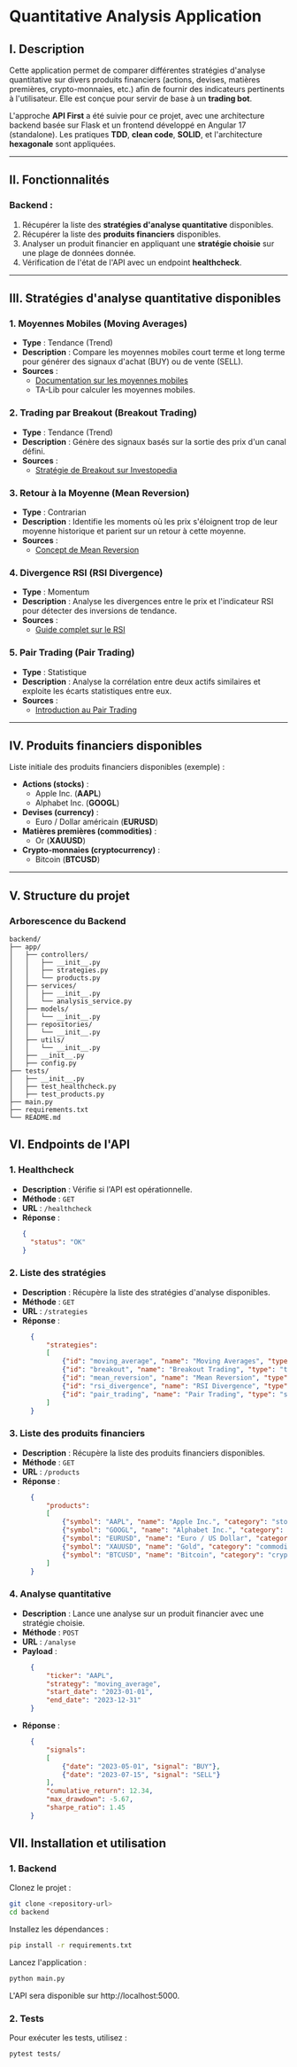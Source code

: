 # **Quantitative Analysis Application**

## **I. Description**
Cette application permet de comparer différentes stratégies d'analyse quantitative sur divers produits financiers (actions, devises, matières premières, crypto-monnaies, etc.) afin de fournir des indicateurs pertinents à l'utilisateur. Elle est conçue pour servir de base à un **trading bot**.

L'approche **API First** a été suivie pour ce projet, avec une architecture backend basée sur Flask et un frontend développé en Angular 17 (standalone). Les pratiques **TDD**, **clean code**, **SOLID**, et l'architecture **hexagonale** sont appliquées.

---

## **II. Fonctionnalités**
### Backend :
1. Récupérer la liste des **stratégies d'analyse quantitative** disponibles.
2. Récupérer la liste des **produits financiers** disponibles.
3. Analyser un produit financier en appliquant une **stratégie choisie** sur une plage de données donnée.
4. Vérification de l'état de l'API avec un endpoint **healthcheck**.

---

## **III. Stratégies d'analyse quantitative disponibles**

### 1. Moyennes Mobiles (**Moving Averages**)
- **Type** : Tendance (Trend)
- **Description** : Compare les moyennes mobiles court terme et long terme pour générer des signaux d'achat (BUY) ou de vente (SELL).
- **Sources** :
  - [Documentation sur les moyennes mobiles](https://www.investopedia.com/terms/m/movingaverage.asp)
  - TA-Lib pour calculer les moyennes mobiles.

### 2. Trading par Breakout (**Breakout Trading**)
- **Type** : Tendance (Trend)
- **Description** : Génère des signaux basés sur la sortie des prix d'un canal défini.
- **Sources** :
  - [Stratégie de Breakout sur Investopedia](https://www.investopedia.com/terms/b/breakout.asp)

### 3. Retour à la Moyenne (**Mean Reversion**)
- **Type** : Contrarian
- **Description** : Identifie les moments où les prix s'éloignent trop de leur moyenne historique et parient sur un retour à cette moyenne.
- **Sources** :
  - [Concept de Mean Reversion](https://www.investopedia.com/terms/m/meanreversion.asp)

### 4. Divergence RSI (**RSI Divergence**)
- **Type** : Momentum
- **Description** : Analyse les divergences entre le prix et l'indicateur RSI pour détecter des inversions de tendance.
- **Sources** :
  - [Guide complet sur le RSI](https://www.investopedia.com/terms/r/rsi.asp)

### 5. Pair Trading (**Pair Trading**)
- **Type** : Statistique
- **Description** : Analyse la corrélation entre deux actifs similaires et exploite les écarts statistiques entre eux.
- **Sources** :
  - [Introduction au Pair Trading](https://www.investopedia.com/terms/p/pairs_trade.asp)

---

## **IV. Produits financiers disponibles**
Liste initiale des produits financiers disponibles (exemple) :
- **Actions (stocks)** :
  - Apple Inc. (**AAPL**)
  - Alphabet Inc. (**GOOGL**)
- **Devises (currency)** :
  - Euro / Dollar américain (**EURUSD**)
- **Matières premières (commodities)** :
  - Or (**XAUUSD**)
- **Crypto-monnaies (cryptocurrency)** :
  - Bitcoin (**BTCUSD**)

---

## **V. Structure du projet**

### **Arborescence du Backend**
```plaintext
backend/
├── app/
│   ├── controllers/
│   │   ├── __init__.py
│   │   ├── strategies.py
│   │   └── products.py
│   ├── services/
│   │   ├── __init__.py
│   │   └── analysis_service.py
│   ├── models/
│   │   └── __init__.py
│   ├── repositories/
│   │   └── __init__.py
│   ├── utils/
│   │   └── __init__.py
│   ├── __init__.py
│   ├── config.py
├── tests/
│   ├── __init__.py
│   ├── test_healthcheck.py
│   ├── test_products.py
├── main.py
├── requirements.txt
└── README.md
```

## **VI. Endpoints de l'API**

### **1. Healthcheck**
- **Description** : Vérifie si l'API est opérationnelle.
- **Méthode** : `GET`
- **URL** : `/healthcheck`
- **Réponse** :
  ```json
  {
    "status": "OK"
  }
  ```

### **2. Liste des stratégies**

- **Description** : Récupère la liste des stratégies d'analyse disponibles.
- **Méthode** : `GET`
- **URL** : `/strategies`
- **Réponse** :
  ```json
    {
        "strategies": 
        [
            {"id": "moving_average", "name": "Moving Averages", "type": "trend"},
            {"id": "breakout", "name": "Breakout Trading", "type": "trend"},
            {"id": "mean_reversion", "name": "Mean Reversion", "type": "contrarian"},
            {"id": "rsi_divergence", "name": "RSI Divergence", "type": "momentum"},
            {"id": "pair_trading", "name": "Pair Trading", "type": "statistical"}
        ]
    }
  ```

### **3. Liste des produits financiers**

- **Description** : Récupère la liste des produits financiers disponibles.
- **Méthode** : `GET`
- **URL** : `/products`
- **Réponse** :
  ```json
    {
        "products": 
        [
            {"symbol": "AAPL", "name": "Apple Inc.", "category": "stock"},
            {"symbol": "GOOGL", "name": "Alphabet Inc.", "category": "stock"},
            {"symbol": "EURUSD", "name": "Euro / US Dollar", "category": "currency"},
            {"symbol": "XAUUSD", "name": "Gold", "category": "commodity"},
            {"symbol": "BTCUSD", "name": "Bitcoin", "category": "cryptocurrency"}
        ]
    }
  ```

### **4. Analyse quantitative**

- **Description** : Lance une analyse sur un produit financier avec une stratégie choisie.
- **Méthode** : `POST`
- **URL** : `/analyse`
- **Payload** :
  ```json
    {
        "ticker": "AAPL",
        "strategy": "moving_average",
        "start_date": "2023-01-01",
        "end_date": "2023-12-31"
    }
  ```
- **Réponse** :
  ```json
    {
        "signals": 
        [
            {"date": "2023-05-01", "signal": "BUY"},
            {"date": "2023-07-15", "signal": "SELL"}
        ],
        "cumulative_return": 12.34,
        "max_drawdown": -5.67,
        "sharpe_ratio": 1.45
    }
  ```

## **VII. Installation et utilisation**
### **1. Backend**
Clonez le projet :
```bash
git clone <repository-url>
cd backend
```
Installez les dépendances :
```bash
pip install -r requirements.txt
```
Lancez l'application :
```bash
python main.py
```
L'API sera disponible sur http://localhost:5000.
### **2. Tests**
Pour exécuter les tests, utilisez :

```bash
pytest tests/
```
